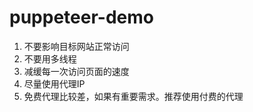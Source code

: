 # puppeteer-demo

1. 不要影响目标网站正常访问
2. 不要用多线程
3. 减缓每一次访问页面的速度
4. 尽量使用代理IP
5. 免费代理比较差，如果有重要需求。推荐使用付费的代理
